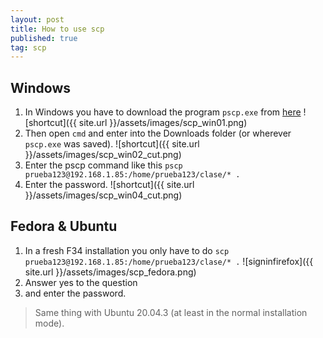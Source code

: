 ```yaml
---
layout: post
title: How to use scp
published: true
tag: scp
---
```


## Windows 

1. In Windows you have to download the program `pscp.exe` from [here](https://www.chiark.greenend.org.uk/~sgtatham/putty/latest.html)
![shortcut]({{ site.url }}/assets/images/scp_win01.png)
2. Then open `cmd` and enter into the Downloads folder (or wherever `pscp.exe` was saved).
![shortcut]({{ site.url }}/assets/images/scp_win02_cut.png)
3. Enter the pscp command like this `pscp prueba123@192.168.1.85:/home/prueba123/clase/* .`
4. Enter the password.
![shortcut]({{ site.url }}/assets/images/scp_win04_cut.png)


## Fedora & Ubuntu
1. In a fresh F34 installation you only have to do `scp prueba123@192.168.1.85:/home/prueba123/clase/* .`
![signinfirefox]({{ site.url }}/assets/images/scp_fedora.png)
2. Answer yes to the question
3. and enter the password.
> Same thing with Ubuntu 20.04.3 (at least in the normal installation mode). 
